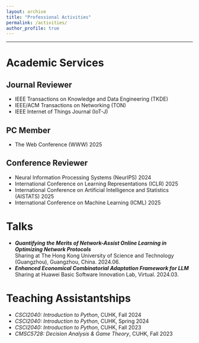 ```yaml
---
layout: archive
title: "Professional Activities"
permalink: /activities/
author_profile: true
---
```




------
# Academic Services
## Journal Reviewer
+ IEEE Transactions on Knowledge and Data Engineering (TKDE)
+ IEEE/ACM Transactions on Networking (TON)
+ IEEE Internet of Things Journal (IoT-J)

## PC Member 
+ The Web Conference (WWW) 2025

## Conference Reviewer
+ Neural Information Processing Systems (NeurIPS) 2024
+ International Conference on Learning Representations (ICLR) 2025
+ International Conference on Artificial Intelligence and Statistics (AISTATS) 2025
+ International Conference on Machine Learning (ICML) 2025

# Talks
+ ***Quantifying the Merits of Network-Assist Online Learning in Optimizing Network Protocols*** \
   Sharing at The Hong Kong University of Science and Technology (Guangzhou), Guangzhou, China. 2024.06.
+ ***Enhanced Economical Combinatorial Adaptation Framework for LLM*** \
   Sharing at Huawei Basic Software Innovation Lab, Virtual. 2024.03.

# Teaching Assistantships
+ *CSCI2040: Introduction to Python*, CUHK, Fall 2024
+ *CSCI2040: Introduction to Python*, CUHK, Spring 2024
+ *CSCI2040: Introduction to Python*, CUHK, Fall 2023
+ *CMSC5728: Decision Analysis & Game Theory*, CUHK, Fall 2023





